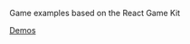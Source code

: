 Game examples based on the React Game Kit

[Demos](https://nus-alset.github.io/react-game-kit-demos/)

